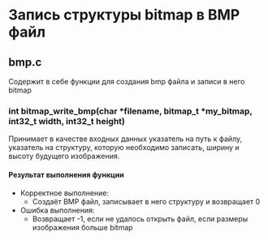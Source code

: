 # Запись структуры bitmap в BMP файл

## bmp.c

Содержит в себе функции для создания bmp файла и записи в него bitmap

### int bitmap_write_bmp(char *filename, bitmap_t *my_bitmap, int32_t width, int32_t height)

Принимает в качестве входных данных указатель на путь к файлу, указатель на 
структуру, которую необходимо записать, ширину и высоту будущего изображения.

#### Результат выполнения функции

- Корректное выполнение:
    - Создаёт BMP файл, записывает в него структуру и возвращает 0
- Ошибка выполнения:
    - Возвращает -1, если не удалось открыть файл, если размеры изображения больше bitmap

